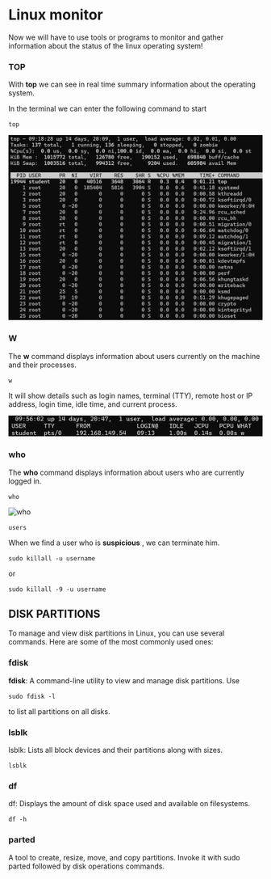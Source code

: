 # Linux monitor

Now we will have to use tools or programs to monitor and gather information about the status of the linux operating system!

### TOP

With **top** we can see in real time summary information about the operating system.

In the terminal we can enter the following command to start

````
top
````
![top](assets/p1-top.png)

### W

The **w** command displays information about users currently on the machine and their processes.

````
w
````

It will show details such as login names, terminal (TTY), remote host or IP address, login time, idle time, and current process.

![w](assets/p2-w.png)

### who

The **who** command displays information about users who are currently logged in.
```
who
````
![who](assets/p3-who.png)
````
users
````

When we find a user who is **suspicious** , we can terminate him.

````
sudo killall -u username
````
or
````
sudo killall -9 -u username
````


## DISK PARTITIONS

To manage and view disk partitions in Linux, you can use several commands. Here are some of the most commonly used ones:

### fdisk

**fdisk**: A command-line utility to view and manage disk partitions. Use 
````
sudo fdisk -l 
````
to list all partitions on all disks.

### lsblk

lsblk: Lists all block devices and their partitions along with sizes.  
```
lsblk
````

### df
 
df: Displays the amount of disk space used and available on filesystems.

````
df -h
````

### parted

A tool to create, resize, move, and copy partitions. Invoke it with sudo parted followed by disk operations commands.

